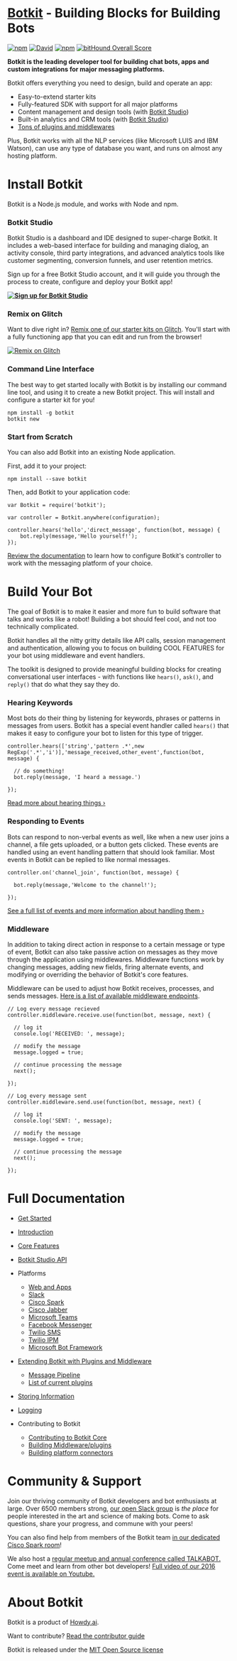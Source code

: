 # [Botkit](https://botkit.ai) - Building Blocks for Building Bots

[![npm](https://img.shields.io/npm/v/botkit.svg)](https://www.npmjs.com/package/botkit)
[![David](https://img.shields.io/david/howdyai/botkit.svg)](https://david-dm.org/howdyai/botkit)
[![npm](https://img.shields.io/npm/l/botkit.svg)](https://spdx.org/licenses/MIT)
[![bitHound Overall Score](https://www.bithound.io/github/howdyai/botkit/badges/score.svg)](https://www.bithound.io/github/howdyai/botkit)

**Botkit is the leading developer tool for building chat bots, apps and custom integrations for major messaging platforms.**

Botkit offers everything you need to design, build and operate an app:

* Easy-to-extend starter kits
* Fully-featured SDK with support for all major platforms
* Content management and design tools (with [Botkit Studio](https://studio.botkit.ai))
* Built-in analytics and CRM tools (with [Botkit Studio](https://studio.botkit.ai))
* [Tons of plugins and middlewares](https://botkit.ai/docs/readme-middlewares.html)

Plus, Botkit works with all the NLP services (like Microsoft LUIS and IBM Watson), can use any type of database you want, and runs on almost any hosting platform.

# Install Botkit
Botkit is a Node.js module, and works with Node and npm.

### **Botkit Studio**

Botkit Studio is a dashboard and IDE designed to super-charge Botkit. It includes a web-based interface for building and managing dialog, an activity console, third party integrations, and advanced analytics tools like customer segmenting, conversion funnels, and user retention metrics.

Sign up for a free Botkit Studio account, and it will guide you through the process to create, configure and deploy your Botkit app!

**[![Sign up for Botkit Studio](docs/studio.png)](https://studio.botkit.ai/signup?code=readme)**


### **Remix on Glitch**

Want to dive right in? [Remix one of our starter kits on Glitch](https://glitch.com/botkit). You'll start with a fully functioning app that you can edit and run from the browser!

 [![Remix on Glitch](docs/glitch.png)](https://glitch.com/botkit)


### **Command Line Interface**

The best way to get started locally with Botkit is by installing our command line tool, and using it to create a new Botkit project. This will install and configure a starter kit for you!

```
npm install -g botkit
botkit new
```

### **Start from Scratch**

You can also add Botkit into an existing Node application.

First, add it to your project:

```
npm install --save botkit
```

Then, add Botkit to your application code:

```
var Botkit = require('botkit');

var controller = Botkit.anywhere(configuration);

controller.hears('hello','direct_message', function(bot, message) {
    bot.reply(message,'Hello yourself!');
});
```

[Review the documentation](https://botkit.ai/docs/) to learn how to configure Botkit's controller to work with the messaging platform of your choice.

# Build Your Bot

The goal of Botkit is to make it easier and more fun to build software that talks and works like a robot! Building a bot should feel cool, and not too technically complicated.

Botkit handles all the nitty gritty details like
API calls, session management and authentication,
allowing you to focus on building COOL FEATURES for your
bot using middleware and event handlers.

The toolkit is designed to provide meaningful building blocks for creating conversational user interfaces - with functions like `hears()`, `ask()`, and `reply()` that do what they say they do.

### Hearing Keywords

Most bots do their thing by listening for keywords, phrases or patterns in messages from users. Botkit has a special event handler called `hears()` that makes it easy to configure your bot to listen for this type of trigger.

```
controller.hears(['string','pattern .*',new RegExp('.*','i')],'message_received,other_event',function(bot, message) {

  // do something!
  bot.reply(message, 'I heard a message.')

});
```

[Read more about hearing things &rsaquo;](https://botkit.ai/docs/core.html#matching-patterns-and-keywords-with-hears)

### Responding to Events

Bots can respond to non-verbal events as well, like when a new user joins a channel, a file gets uploaded, or a button gets clicked. These events are handled using an event handling pattern that should look familiar. Most events in Botkit can be replied to like normal messages.

```
controller.on('channel_join', function(bot, message) {

  bot.reply(message,'Welcome to the channel!');

});
```

[See a full list of events and more information about handling them &rsaquo;](https://botkit.ai/docs/core.html#receiving-messages-and-events)

### Middleware

In addition to taking direct action in response to a certain message or type of event, Botkit can also take passive action on messages as they move through the application using middlewares. Middleware functions work by changing messages, adding new fields, firing alternate events, and modifying or overriding the behavior of Botkit's core features.

Middleware can be used to adjust how Botkit receives, processes, and sends messages. [Here is a list of available middleware endpoints](https://botkit.ai/docs/readme-pipeline.html).

```
// Log every message recieved
controller.middleware.receive.use(function(bot, message, next) {

  // log it
  console.log('RECEIVED: ', message);

  // modify the message
  message.logged = true;

  // continue processing the message
  next();

});

// Log every message sent
controller.middleware.send.use(function(bot, message, next) {

  // log it
  console.log('SENT: ', message);

  // modify the message
  message.logged = true;

  // continue processing the message
  next();

});
```

# Full Documentation

* [Get Started](https://botkit.ai/get_started.html)
* [Introduction](https://botkit.ai/docs/)
* [Core Features](https://botkit.ai/docs/core.html)
* [Botkit Studio API](https://botkit.ai/docs/readme-studio.html)
* Platforms
  * [Web and Apps](https://botkit.ai/docs/readme-web.html)
  * [Slack](https://botkit.ai/docs/readme-slack.html)
  * [Cisco Spark](https://botkit.ai/docs/readme-ciscospark.html)
  * [Cisco Jabber](https://botkit.ai/docs/readme-ciscojabber.html)
  * [Microsoft Teams](https://botkit.ai/docs/readme-teams.html)
  * [Facebook Messenger](https://botkit.ai/docs/readme-facebook.html)
  * [Twilio SMS](https://botkit.ai/docs/readme-twiliosms.html)
  * [Twilio IPM](https://botkit.ai/docs/readme-twilioipm.html)
  * [Microsoft Bot Framework](https://botkit.ai/docs/readme-botframework.html)

* [Extending Botkit with Plugins and Middleware](https://botkit.ai/docs/middleware.html)
  * [Message Pipeline](https://botkit.ai/docs/readme-pipeline.html)
  * [List of current plugins](https://botkit.ai/docs/readme-middlewares.html)
* [Storing Information](https://botkit.ai/docs/storage.html)
* [Logging](https://botkit.ai/docs/logging.html)
* Contributing to Botkit
  * [Contributing to Botkit Core](CONTRIBUTING.md)
  * [Building Middleware/plugins](docs/howto/build_middleware.md)
  * [Building platform connectors](docs/howto/build_connector.md)


# Community & Support

Join our thriving community of Botkit developers and bot enthusiasts at large.
Over 6500 members strong, [our open Slack group](https://community.botkit.ai) is
_the place_ for people interested in the art and science of making bots.
Come to ask questions, share your progress, and commune with your peers!

You can also find help from members of the Botkit team [in our dedicated Cisco Spark room](https://eurl.io/#SyNZuomKx)!

We also host a [regular meetup and annual conference called TALKABOT.](https://talkabot.ai)
Come meet and learn from other bot developers! [Full video of our 2016 event is available on Youtube.](https://www.youtube.com/playlist?list=PLD3JNfKLDs7WsEHSal2cfwG0Fex7A6aok)

# About Botkit

Botkit is a product of [Howdy.ai](https://howdy.ai).

Want to contribute? [Read the contributor guide](CONTRIBUTING.md)

Botkit is released under the [MIT Open Source license](LICENSE.md)
